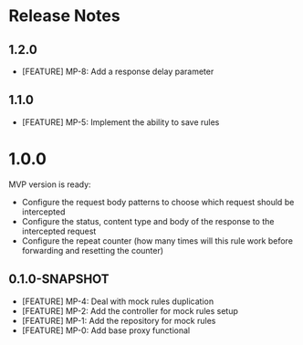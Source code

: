 Release Notes
========

## 1.2.0

* [FEATURE] MP-8: Add a response delay parameter

## 1.1.0

* [FEATURE] MP-5: Implement the ability to save rules

# 1.0.0

MVP version is ready:
* Configure the request body patterns to choose which request should be intercepted
* Configure the status, content type and body of the response to the intercepted request
* Configure the repeat counter (how many times will this rule work before forwarding and resetting the counter)

## 0.1.0-SNAPSHOT

* [FEATURE] MP-4: Deal with mock rules duplication
* [FEATURE] MP-2: Add the controller for mock rules setup
* [FEATURE] MP-1: Add the repository for mock rules
* [FEATURE] MP-0: Add base proxy functional
